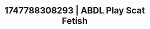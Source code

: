 ---
categories:
- Nude shadows
- Virtual reality
- Self-pleasure
- Soft bondage
- Vintage boudoir
image: /assets/images/1747788308293.jpg
layout: post
seo:
  description: Featured content with sensual Scat Fetish, ABDL Play. HD images available.
  keywords: Scat Fetish, ABDL Play
  og_image: /assets/images/1747788308293.jpg
  schema_type: VisualArtwork
tags:
- ABDL Play
- Scat Fetish
- '#1747788308293'
title: 1747788308293 | ABDL Play Scat Fetish
---